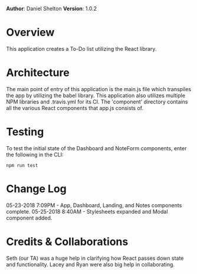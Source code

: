 **Author**: Daniel Shelton
**Version**: 1.0.2

# Overview
This application creates a To-Do list utilizing the React library.

# Architecture
The main point of entry of this application is the main.js file which transpiles the app by utilizing the babel library. This application also utilizes multiple NPM libraries and .travis.yml for its CI. The 'component' directory contains all the various React components that app.js consists of.

# Testing
To test the initial state of the Dashboard and NoteForm components, enter the following in the CLI:

`npm run test`
# Change Log
05-23-2018 7:09PM - App, Dashboard, Landing, and Notes components complete.
05-25-2018 8:40AM - Stylesheets expanded and Modal component added.

# Credits & Collaborations
Seth (our TA) was a huge help in clarifying how React passes down state and functionality. Lacey and Ryan were also big help in collaborating.